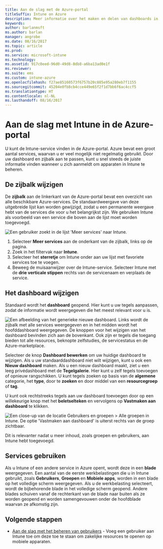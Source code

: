 ```yaml
---
title: Aan de slag met de Azure-portal
titleSuffix: Intune on Azure
description: Meer informatie over het maken en delen van dashboards in Intune via Azure.
keywords: 
author: barlanmsft
ms.author: barlan
manager: angrobe
ms.date: 08/16/2017
ms.topic: article
ms.prod: 
ms.service: microsoft-intune
ms.technology: 
ms.assetid: 917c0eed-96d0-49d8-8db8-a6ba13ad0e1f
ms.reviewer: 
ms.suite: ems
ms.custom: intune-azure
ms.openlocfilehash: f27ae85160573f6757b20c885e95a280eb7f1155
ms.sourcegitcommit: 45204e0fb8cb4cce449e65f2f1d7bb6f6ac4ccf5
ms.translationtype: HT
ms.contentlocale: nl-NL
ms.lasthandoff: 08/16/2017
---
```

# <a name="getting-started-with-intune-in-the-azure-portal"></a>Aan de slag met Intune in de Azure-portal

U kunt de Intune-service vinden in de Azure-portal. Azure bevat een groot aantal services, waarvan u er veel mogelijk niet regelmatig gebruikt. Door uw dashboard en zijbalk aan te passen, kunt u snel steeds de juiste informatie vinden wanneer u zich aanmeldt om apparaten in Intune te beheren.

## <a name="changing-the-sidebar"></a>De zijbalk wijzigen

De __zijbalk__ aan de linkerkant van de Azure-portal bevat een overzicht van alle beschikbare Azure-services. De standaardweergave van deze uitgebreide lijst kan worden gewijzigd, zodat u een permanente weergave hebt van de services die voor u het belangrijkst zijn. We gebruiken Intune als voorbeeld van een service die boven aan de lijst moet worden toegevoegd.

![Een gebruiker zoekt in de lijst 'Meer services' naar Intune.](./media/azure-add-intune1.png)

1. Selecteer **Meer services** aan de onderkant van de zijbalk, links op de pagina.
2. Zoek in het filtervak naar **Intune**.
3. Selecteer het **sterretje** om Intune onder aan uw lijst met favoriete services toe te voegen.
4. Beweeg de muisaanwijzer over de Intune-service. Selecteer Intune met de **drie verticale stippen** rechts van de servicenaam en verplaats de service.

## <a name="changing-the-dashboard"></a>Het dashboard wijzigen

Standaard wordt het **dashboard** geopend. Hier kunt u uw tegels aanpassen, zodat de informatie wordt weergegeven die het meest relevant voor u is.

![Een afbeelding van het generieke nieuwe dashboard. Links wordt de zijbalk met alle services weergegeven en in het midden wordt het hoofddashboard weergegeven. De knoppen voor het wijzigen van het dashboard bevinden zich aan de bovenkant. Ook zijn er tegels die toegang bieden tot alle resources, beknopte zelfstudies, de servicestatus en de Azure-marketplace.](./media/azure-default-dashboard.png)

Selecteer de knop **Dashboard bewerken** om uw huidige dashboard te wijzigen. Als u uw standaarddashboard niet wilt wijzigen, kunt u ook een **Nieuw dashboard** maken. Als u een nieuw dashboard maakt, ziet u een leeg privédashboard met de **Tegelgalerie**. Hier kunt u zelf tegels toevoegen of opnieuw rangschikken. U kunt tegels zoeken op basis van de **algemene** categorie, het **type**, door te **zoeken** en door middel van een **resourcegroep** of **tag**.

U kunt ook rechtstreeks tegels aan uw dashboard toevoegen door op een willekeurige knop met het **beletselteken** en vervolgens op **Vastmaken aan dashboard** te klikken.

![Een close-up van de locatie Gebruikers en groepen > Alle groepen in Intune. De optie 'Vastmaken aan dashboard' is uiterst rechts van de groep zichtbaar.](./media/azure-pin-to-dashboard.png)

Dit is relevanter nadat u meer inhoud, zoals groepen en gebruikers, aan Intune hebt toegevoegd.

## <a name="using-services"></a>Services gebruiken

Als u Intune of een andere service in Azure opent, wordt deze in een **blade** weergegeven. Een aantal van de eerste werkbelastingen die u in Intune gebruikt, zoals **Gebruikers**, **Groepen** en **Mobiele apps**, worden in een blade op het volledige scherm weergegeven. Als u de werkbelasting selecteert, wordt de bijbehorende blade in het volledige scherm geopend. Andere blades schuiven vanaf de rechterkant van de blade naar buiten als ze worden geopend en worden samengevouwen onder de hoofdblade waarvan ze afkomstig zijn. 

## <a name="next-steps"></a>Volgende stappen

* [Aan de slag met het beheren van gebruikers](get-started-users.md) - Voeg een gebruiker aan Intune toe om deze toe te staan om zakelijke resources te openen op mobiele apparaten.
